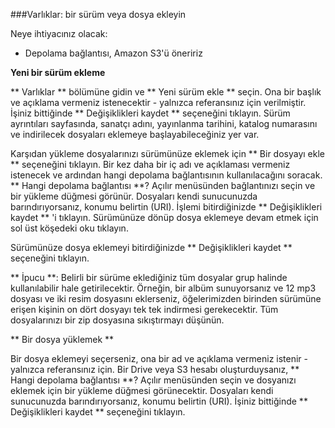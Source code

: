 ###Varlıklar: bir sürüm veya dosya ekleyin

Neye ihtiyacınız olacak:

- Depolama bağlantısı, Amazon S3'ü öneririz

**Yeni bir sürüm ekleme**

** Varlıklar ** bölümüne gidin ve ** Yeni sürüm ekle ** seçin. Ona bir başlık ve açıklama vermeniz istenecektir - yalnızca referansınız için verilmiştir. İşiniz bittiğinde ** Değişiklikleri kaydet ** seçeneğini tıklayın. Sürüm ayrıntıları sayfasında, sanatçı adını, yayınlanma tarihini, katalog numarasını ve indirilecek dosyaları eklemeye başlayabileceğiniz yer var.

Karşıdan yükleme dosyalarınızı sürümünüze eklemek için ** Bir dosyayı ekle ** seçeneğini tıklayın. Bir kez daha bir iç adı ve açıklaması vermeniz istenecek ve ardından hangi depolama bağlantısının kullanılacağını soracak. ** Hangi depolama bağlantısı **? Açılır menüsünden bağlantınızı seçin ve bir yükleme düğmesi görünür. Dosyaları kendi sunucunuzda barındırıyorsanız, konumu belirtin (URI). İşlemi bitirdiğinizde ** Değişiklikleri kaydet ** 'i tıklayın. Sürümünüze dönüp dosya eklemeye devam etmek için sol üst köşedeki oku tıklayın.

Sürümünüze dosya eklemeyi bitirdiğinizde ** Değişiklikleri kaydet ** seçeneğini tıklayın.

** İpucu **: Belirli bir sürüme eklediğiniz tüm dosyalar grup halinde kullanılabilir hale getirilecektir. Örneğin, bir albüm sunuyorsanız ve 12 mp3 dosyası ve iki resim dosyasını eklerseniz, öğelerimizden birinden sürümüne erişen kişinin on dört dosyayı tek tek indirmesi gerekecektir. Tüm dosyalarınızı bir zip dosyasına sıkıştırmayı düşünün.

** Bir dosya yüklemek **

Bir dosya eklemeyi seçerseniz, ona bir ad ve açıklama vermeniz istenir - yalnızca referansınız için. Bir Drive veya S3 hesabı oluşturduysanız, ** Hangi depolama bağlantısı **? Açılır menüsünden seçin ve dosyanızı eklemek için bir yükleme düğmesi görünecektir. Dosyaları kendi sunucunuzda barındırıyorsanız, konumu belirtin (URI). İşiniz bittiğinde ** Değişiklikleri kaydet ** seçeneğini tıklayın.
